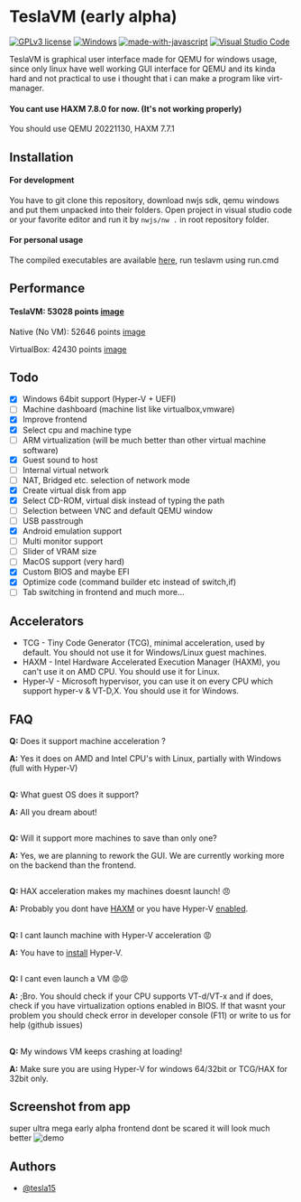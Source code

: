 
# TeslaVM (early alpha)
[![GPLv3 license](https://img.shields.io/badge/License-GPLv3-blue.svg)](http://perso.crans.org/besson/LICENSE.html)
[![Windows](https://badgen.net/badge/icon/windows?icon=windows&label)](https://microsoft.com/windows/)
[![made-with-javascript](https://img.shields.io/badge/Made%20with-JavaScript-1f425f.svg)](https://www.javascript.com)
[![Visual Studio Code](https://img.shields.io/badge/--007ACC?logo=visual%20studio%20code&logoColor=ffffff)](https://code.visualstudio.com/)



TeslaVM is graphical user interface made for QEMU for windows usage, since only linux have well working GUI interface for QEMU and its kinda hard and not practical to use i thought that i can make a program like virt-manager.

#### You cant use HAXM 7.8.0 for now. (It's not working properly)
You should use QEMU 20221130, HAXM 7.7.1

## Installation
#### For development
You have to git clone this repository, download nwjs sdk, qemu windows and put them unpacked into their folders. Open project in visual studio code or your favorite editor and run it by `nwjs/nw .` in root repository folder.

#### For personal usage
The compiled executables are available [here](https://github.com/tesla15/teslavm/releases), run teslavm using run.cmd

## Performance
#### TeslaVM: 53028 points [image](https://imgur.com/R9UuFTp)

Native (No VM): 52646 points [image](https://imgur.com/R9UuFTp)

VirtualBox: 42430 points [image](https://imgur.com/eduIUkR)




## Todo
- [X]  Windows 64bit support (Hyper-V + UEFI)
- [ ]  Machine dashboard (machine list like virtualbox,vmware)
- [X]  Improve frontend
- [X]  Select cpu and machine type
- [ ]  ARM virtualization (will be much better than other virtual machine software)
- [X]  Guest sound to host
- [ ]  Internal virtual network
- [ ]  NAT, Bridged etc. selection of network mode 
- [X]  Create virtual disk from app
- [X]  Select CD-ROM, virtual disk instead of typing the path
- [ ]  Selection between VNC and default QEMU window
- [ ]  USB passtrough 
- [X]  Android emulation support
- [ ]  Multi monitor support
- [ ]  Slider of VRAM size
- [ ]  MacOS support (very hard)
- [X]  Custom BIOS and maybe EFI
- [X]  Optimize code (command builder etc instead of switch,if)
- [ ]  Tab switching in frontend
and much more...

## Accelerators
  - TCG - Tiny Code Generator (TCG), minimal acceleration, used by default. You should not use it for Windows/Linux guest machines.
  - HAXM - Intel Hardware Accelerated Execution Manager (HAXM), you can't use it on AMD CPU. You should use it for Linux.
  - Hyper-V - Microsoft hypervisor, you can use it on every CPU which support hyper-v & VT-D,X. You should use it for Windows.

## FAQ

**Q:** Does it support machine acceleration ?

**A:** Yes it does on AMD and Intel CPU's with Linux, partially with Windows (full with Hyper-V)
##
**Q:** What guest OS does it support?

**A:** All you dream about!
##
**Q:** Will it support more machines to save than only one?

**A:** Yes, we are planning to rework the GUI. We are currently working more on the backend than the frontend.
##
**Q:** HAX acceleration makes my machines doesnt launch! 😠

**A:** Probably you dont have [HAXM](https://github.com/intel/haxm/releases/tag/v7.7.1) or you have Hyper-V [enabled](https://www.nakivo.com/blog/uninstalling-or-disabling-hyper-v-in-windows-10/).
##
**Q:** I cant launch machine with Hyper-V acceleration 😡

**A:** You have to [install](https://learn.microsoft.com/pl-pl/virtualization/hyper-v-on-windows/quick-start/enable-hyper-v) Hyper-V.
##
**Q:** I cant even launch a VM 😡😡

**A:** ;Bro. You should check if your CPU supports VT-d/VT-x and if does, check if you have virtualization options enabled in BIOS. If that wasnt your problem you should check error in developer console (F11) or write to us for help (github issues)
##
**Q:** My windows VM keeps crashing at loading!

**A:** Make sure you are using Hyper-V for windows 64/32bit or TCG/HAX for 32bit only.
##

## Screenshot from app
super ultra mega early alpha frontend dont be scared it will look much better
![demo](https://media.discordapp.net/attachments/945709982425432066/1043983709042393131/image.png)



## Authors

- [@tesla15](https://www.github.com/tesla15)
